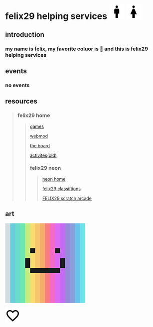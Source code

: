 # felix29 helping services ![male](/outline_man_black_24dp.png) ![female](/outline_woman_black_24dp.png)
## introduction
### my name is felix, my favorite coluor is 🔵 and this is felix29 helping services
## events
### no events
## **resources**
>### felix29 home
>>[games](https://sites.google.com/view/felix29/games)
>>
>>[webmod](https://dinosaur23.github.io/webmod)
>>
>>[the board](https://dinosaur23.github.io/board/)
>>
>>[activites(old)](https://sites.google.com/view/felix29/activites)
>>
>>### felix29 neon
>>>[neon  home](https://sites.google.com/view/felix29n/page_1)
>>>
>>>[felix29 classiftions](https://drive.google.com/file/d/1isNwBvb5IDdSbobvAq9wTbvSw40F25uC/view?usp=sharing)
>>>
>>>[FELIX29 scratch arcade](https://scratch.mit.edu/studios/30149284)

## art
![logo](/2021-12-10_16.38.31.png)

![favorite](/outline_favorite_border_black_24dp.png)
